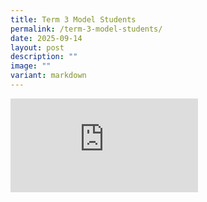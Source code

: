 ```yaml
---
title: Term 3 Model Students
permalink: /term-3-model-students/
date: 2025-09-14
layout: post
description: ""
image: ""
variant: markdown
---
```

<div class="iframe-wrapper">
<iframe allowfullscreen="true" frameborder="0" src="https://www.facebook.com/plugins/video.php?height=316&amp;href=https%3A%2F%2Fwww.facebook.com%2Fcompassvalepri%2Fvideos%2F689977283364841%2F&amp;show_text=true&amp;width=560&amp;t=0"></iframe>
</div>
<p></p>